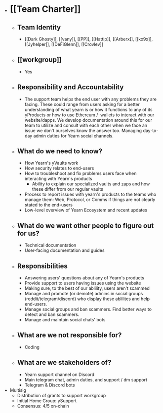 - # [[Team Charter]]
    - ## Team Identity
        - [[Dark Ghosty]], [[vany]], [[PP]], [[Hattip]], [[Arberx]], [[kx9x]], [[Jyhelper]], [[DeFiGlenn]], [[Crovlev]]
    - ## [[workgroup]]
        - Yes
    - ## Responsibility and Accountability
        - The support team helps the end user with any problems they are facing. These could range from users asking for a better understanding of what yearn is or how it functions to any of its yProducts or how to use Ethereum /  wallets to interact with our website/dapps. We develop documentation around this for our team to utilize and consult with each other when we face an issue we don't ourselves know the answer too. Managing day-to-day admin duties for Yearn social channels.
    - ## What do we need to know?
        - How Yearn's yVaults work
        - How security relates to end-users
        - How to troubleshoot and fix problems users face when interacting with Yearn's products
            - Ability to explain our specialized vaults and zaps and how these differ from our regular vaults
        - Process to report issues with yearn's products to the teams who manage them: Web, Protocol, or Comms if things are not clearly stated to the end-users
        - Low-level overview of Yearn Ecosystem and recent updates
    - ## What do we want other people to figure out for us?
        - Technical documentation
        - User-facing documentation and guides
    - ## Responsibilities
        - Answering users' questions about any of Yearn's products
        - Provide support to users having issues using the website
        - Making sure, to the best of our ablility, users aren't scammed
        - Manage and promote (or demote) admins in social groups (reddit/telegram/discord) who display these ablilites and help end-users.
        - Manage social groups and ban scammers. Find better ways to detect and ban scammers.
        - Manage and maintain social chats' bots
    - ## What are we not responsible for?
        - Coding
    - ## What are we stakeholders of?
        - Yearn support channel on Discord
        - Main telegram chat, admin duties, and support / dm support
        - Telegram & Discord bots
- Multisig
    - Distribution of grants to support workgroup
    - Initial Home Group: ySupport
    - Consensus: 4/5 on-chain
